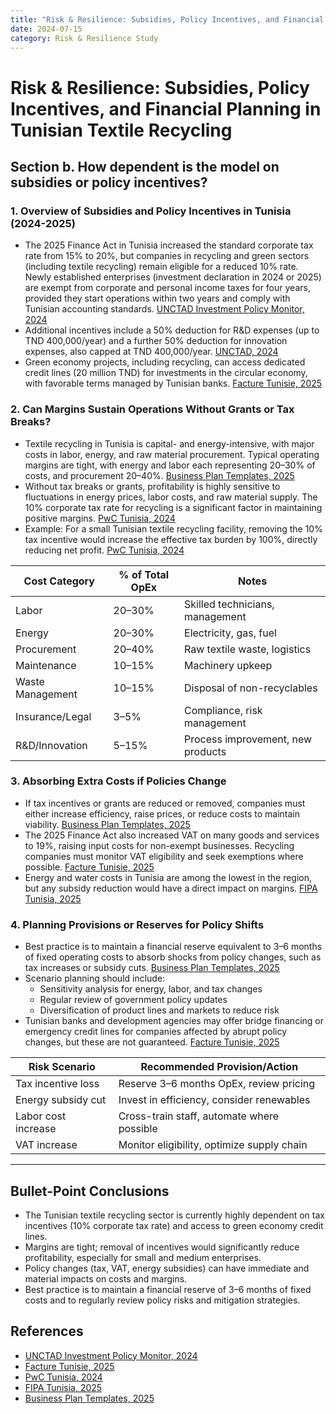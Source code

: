 ```yaml
---
title: "Risk & Resilience: Subsidies, Policy Incentives, and Financial Planning in Tunisian Textile Recycling"
date: 2024-07-15
category: Risk & Resilience Study
---
```


# Risk & Resilience: Subsidies, Policy Incentives, and Financial Planning in Tunisian Textile Recycling

## Section b. How dependent is the model on subsidies or policy incentives?

### 1. Overview of Subsidies and Policy Incentives in Tunisia (2024-2025)
- The 2025 Finance Act in Tunisia increased the standard corporate tax rate from 15% to 20%, but companies in recycling and green sectors (including textile recycling) remain eligible for a reduced 10% rate. Newly established enterprises (investment declaration in 2024 or 2025) are exempt from corporate and personal income taxes for four years, provided they start operations within two years and comply with Tunisian accounting standards. [UNCTAD Investment Policy Monitor, 2024](https://investmentpolicy.unctad.org/investment-policy-monitor/measures/4932/tunisia-increases-the-corporate-income-tax-and-introduces-incentives-for-new-investments-and-r-d)
- Additional incentives include a 50% deduction for R&D expenses (up to TND 400,000/year) and a further 50% deduction for innovation expenses, also capped at TND 400,000/year. [UNCTAD, 2024](https://investmentpolicy.unctad.org/investment-policy-monitor/measures/4932/tunisia-increases-the-corporate-income-tax-and-introduces-incentives-for-new-investments-and-r-d)
- Green economy projects, including recycling, can access dedicated credit lines (20 million TND) for investments in the circular economy, with favorable terms managed by Tunisian banks. [Facture Tunisie, 2025](https://facture-tunisie.com/411/fr/38/reglementations/principales-dispositions-de-la-loi-de-finances-2025)

### 2. Can Margins Sustain Operations Without Grants or Tax Breaks?
- Textile recycling in Tunisia is capital- and energy-intensive, with major costs in labor, energy, and raw material procurement. Typical operating margins are tight, with energy and labor each representing 20–30% of costs, and procurement 20–40%. [Business Plan Templates, 2025](https://businessplan-templates.com/blogs/running-costs/textile-recycling)
- Without tax breaks or grants, profitability is highly sensitive to fluctuations in energy prices, labor costs, and raw material supply. The 10% corporate tax rate for recycling is a significant factor in maintaining positive margins. [PwC Tunisia, 2024](https://taxsummaries.pwc.com/tunisia/corporate/deductions)
- Example: For a small Tunisian textile recycling facility, removing the 10% tax incentive would increase the effective tax burden by 100%, directly reducing net profit. [PwC Tunisia, 2024](https://taxsummaries.pwc.com/tunisia/corporate/deductions)

| Cost Category         | % of Total OpEx | Notes                                 |
|----------------------|-----------------|---------------------------------------|
| Labor                | 20–30%          | Skilled technicians, management       |
| Energy               | 20–30%          | Electricity, gas, fuel                |
| Procurement          | 20–40%          | Raw textile waste, logistics          |
| Maintenance          | 10–15%          | Machinery upkeep                      |
| Waste Management     | 10–15%          | Disposal of non-recyclables           |
| Insurance/Legal      | 3–5%            | Compliance, risk management           |
| R&D/Innovation       | 5–15%           | Process improvement, new products     |

### 3. Absorbing Extra Costs if Policies Change
- If tax incentives or grants are reduced or removed, companies must either increase efficiency, raise prices, or reduce costs to maintain viability. [Business Plan Templates, 2025](https://businessplan-templates.com/blogs/running-costs/textile-recycling)
- The 2025 Finance Act also increased VAT on many goods and services to 19%, raising input costs for non-exempt businesses. Recycling companies must monitor VAT eligibility and seek exemptions where possible. [Facture Tunisie, 2025](https://facture-tunisie.com/411/fr/38/reglementations/principales-dispositions-de-la-loi-de-finances-2025)
- Energy and water costs in Tunisia are among the lowest in the region, but any subsidy reduction would have a direct impact on margins. [FIPA Tunisia, 2025](https://investintunisia.tn/wp-content/uploads/2025/01/Couts-des-facteurs-FIPA-FR-Janvier-2025-1.pdf)

### 4. Planning Provisions or Reserves for Policy Shifts
- Best practice is to maintain a financial reserve equivalent to 3–6 months of fixed operating costs to absorb shocks from policy changes, such as tax increases or subsidy cuts. [Business Plan Templates, 2025](https://businessplan-templates.com/blogs/running-costs/textile-recycling)
- Scenario planning should include:
  - Sensitivity analysis for energy, labor, and tax changes
  - Regular review of government policy updates
  - Diversification of product lines and markets to reduce risk
- Tunisian banks and development agencies may offer bridge financing or emergency credit lines for companies affected by abrupt policy changes, but these are not guaranteed. [Facture Tunisie, 2025](https://facture-tunisie.com/411/fr/38/reglementations/principales-dispositions-de-la-loi-de-finances-2025)

| Risk Scenario         | Recommended Provision/Action                  |
|----------------------|-----------------------------------------------|
| Tax incentive loss   | Reserve 3–6 months OpEx, review pricing       |
| Energy subsidy cut   | Invest in efficiency, consider renewables     |
| Labor cost increase  | Cross-train staff, automate where possible    |
| VAT increase         | Monitor eligibility, optimize supply chain    |

---

## Bullet-Point Conclusions
- The Tunisian textile recycling sector is currently highly dependent on tax incentives (10% corporate tax rate) and access to green economy credit lines.
- Margins are tight; removal of incentives would significantly reduce profitability, especially for small and medium enterprises.
- Policy changes (tax, VAT, energy subsidies) can have immediate and material impacts on costs and margins.
- Best practice is to maintain a financial reserve of 3–6 months of fixed costs and to regularly review policy risks and mitigation strategies.

## References
- [UNCTAD Investment Policy Monitor, 2024](https://investmentpolicy.unctad.org/investment-policy-monitor/measures/4932/tunisia-increases-the-corporate-income-tax-and-introduces-incentives-for-new-investments-and-r-d)
- [Facture Tunisie, 2025](https://facture-tunisie.com/411/fr/38/reglementations/principales-dispositions-de-la-loi-de-finances-2025)
- [PwC Tunisia, 2024](https://taxsummaries.pwc.com/tunisia/corporate/deductions)
- [FIPA Tunisia, 2025](https://investintunisia.tn/wp-content/uploads/2025/01/Couts-des-facteurs-FIPA-FR-Janvier-2025-1.pdf)
- [Business Plan Templates, 2025](https://businessplan-templates.com/blogs/running-costs/textile-recycling) 